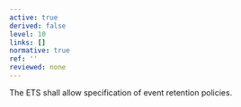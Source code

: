 ```yaml
---
active: true
derived: false
level: 10
links: []
normative: true
ref: ''
reviewed: none
---
```


The ETS shall allow specification of event retention policies.

